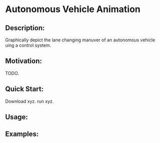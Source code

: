 # Autonomous Vehicle Animation

## Description:
Graphically depict the lane changing manuver of an autonomous vehicle uing a control system.

## Motivation:
TODO.

## Quick Start:
Download xyz.
run xyz.

## Usage:


## Examples:


